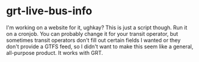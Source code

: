 # grt-live-bus-info
I'm working on a website for it, ughkay? This is just a script though. Run it on a cronjob. You can probably change it for your transit operator, but sometimes transit operators don't fill out certain fields I wanted or they don't provide a GTFS feed, so I didn't want to make this seem like a general, all-purpose product. It works with GRT.
